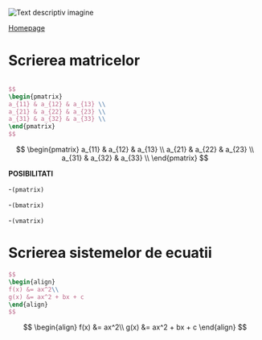 <script id= "MathJax-script" async src="https://cdn.jsdelivr.net/npm/mathjax@3/es5/tex-mml-chtml.js"> </script>

![Text descriptiv imagine](https://metricop.com/cdn/shop/articles/trimble-total-station.jpg?v=1677673954&width=1100)


[Homepage](index.md)

# Scrierea matricelor

```LaTex

$$
\begin{pmatrix}
a_{11} & a_{12} & a_{13} \\
a_{21} & a_{22} & a_{23} \\
a_{31} & a_{32} & a_{33} \\
\end{pmatrix}
$$
```
$$
\begin{pmatrix}
a_{11} & a_{12} & a_{13} \\
a_{21} & a_{22} & a_{23} \\
a_{31} & a_{32} & a_{33} \\
\end{pmatrix}
$$

**POSIBILITATI**

-`(pmatrix)`

-`(bmatrix)`

-`(vmatrix)`


# Scrierea sistemelor de ecuatii
```LaTex
$$
\begin{align}
f(x) &= ax^2\\
g(x) &= ax^2 + bx + c
\end{align}
$$
```

$$
\begin{align}
f(x) &= ax^2\\
g(x) &= ax^2 + bx + c
\end{align}
$$

